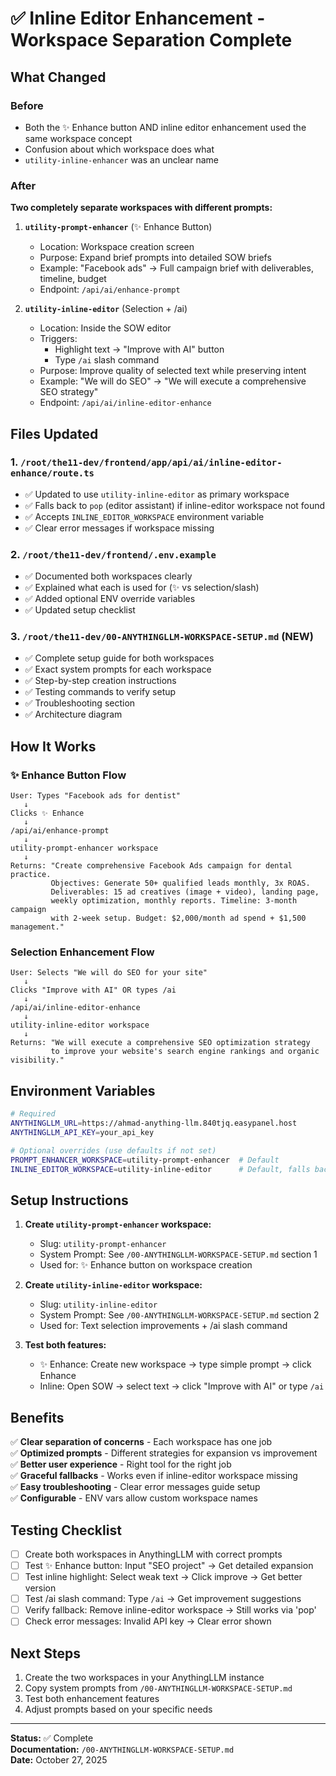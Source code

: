 # ✅ Inline Editor Enhancement - Workspace Separation Complete

## What Changed

### Before
- Both the ✨ Enhance button AND inline editor enhancement used the same workspace concept
- Confusion about which workspace does what
- `utility-inline-enhancer` was an unclear name

### After  
**Two completely separate workspaces with different prompts:**

1. **`utility-prompt-enhancer`** (✨ Enhance Button)
   - Location: Workspace creation screen
   - Purpose: Expand brief prompts into detailed SOW briefs
   - Example: "Facebook ads" → Full campaign brief with deliverables, timeline, budget
   - Endpoint: `/api/ai/enhance-prompt`

2. **`utility-inline-editor`** (Selection + /ai)
   - Location: Inside the SOW editor
   - Triggers:
     - Highlight text → "Improve with AI" button
     - Type `/ai` slash command
   - Purpose: Improve quality of selected text while preserving intent
   - Example: "We will do SEO" → "We will execute a comprehensive SEO strategy"
   - Endpoint: `/api/ai/inline-editor-enhance`

## Files Updated

### 1. `/root/the11-dev/frontend/app/api/ai/inline-editor-enhance/route.ts`
- ✅ Updated to use `utility-inline-editor` as primary workspace
- ✅ Falls back to `pop` (editor assistant) if inline-editor workspace not found
- ✅ Accepts `INLINE_EDITOR_WORKSPACE` environment variable
- ✅ Clear error messages if workspace missing

### 2. `/root/the11-dev/frontend/.env.example`
- ✅ Documented both workspaces clearly
- ✅ Explained what each is used for (✨ vs selection/slash)
- ✅ Added optional ENV override variables
- ✅ Updated setup checklist

### 3. `/root/the11-dev/00-ANYTHINGLLM-WORKSPACE-SETUP.md` (NEW)
- ✅ Complete setup guide for both workspaces
- ✅ Exact system prompts for each workspace
- ✅ Step-by-step creation instructions
- ✅ Testing commands to verify setup
- ✅ Troubleshooting section
- ✅ Architecture diagram

## How It Works

### ✨ Enhance Button Flow
```
User: Types "Facebook ads for dentist"
   ↓
Clicks ✨ Enhance
   ↓
/api/ai/enhance-prompt
   ↓
utility-prompt-enhancer workspace
   ↓
Returns: "Create comprehensive Facebook Ads campaign for dental practice.
         Objectives: Generate 50+ qualified leads monthly, 3x ROAS.
         Deliverables: 15 ad creatives (image + video), landing page,
         weekly optimization, monthly reports. Timeline: 3-month campaign
         with 2-week setup. Budget: $2,000/month ad spend + $1,500 management."
```

### Selection Enhancement Flow
```
User: Selects "We will do SEO for your site"
   ↓
Clicks "Improve with AI" OR types /ai
   ↓
/api/ai/inline-editor-enhance
   ↓
utility-inline-editor workspace
   ↓
Returns: "We will execute a comprehensive SEO optimization strategy
         to improve your website's search engine rankings and organic visibility."
```

## Environment Variables

```bash
# Required
ANYTHINGLLM_URL=https://ahmad-anything-llm.840tjq.easypanel.host
ANYTHINGLLM_API_KEY=your_api_key

# Optional overrides (use defaults if not set)
PROMPT_ENHANCER_WORKSPACE=utility-prompt-enhancer  # Default
INLINE_EDITOR_WORKSPACE=utility-inline-editor      # Default, falls back to 'pop'
```

## Setup Instructions

1. **Create `utility-prompt-enhancer` workspace:**
   - Slug: `utility-prompt-enhancer`
   - System Prompt: See `/00-ANYTHINGLLM-WORKSPACE-SETUP.md` section 1
   - Used for: ✨ Enhance button on workspace creation

2. **Create `utility-inline-editor` workspace:**
   - Slug: `utility-inline-editor`
   - System Prompt: See `/00-ANYTHINGLLM-WORKSPACE-SETUP.md` section 2
   - Used for: Text selection improvements + /ai slash command

3. **Test both features:**
   - ✨ Enhance: Create new workspace → type simple prompt → click Enhance
   - Inline: Open SOW → select text → click "Improve with AI" or type `/ai`

## Benefits

✅ **Clear separation of concerns** - Each workspace has one job  
✅ **Optimized prompts** - Different strategies for expansion vs improvement  
✅ **Better user experience** - Right tool for the right job  
✅ **Graceful fallbacks** - Works even if inline-editor workspace missing  
✅ **Easy troubleshooting** - Clear error messages guide setup  
✅ **Configurable** - ENV vars allow custom workspace names  

## Testing Checklist

- [ ] Create both workspaces in AnythingLLM with correct prompts
- [ ] Test ✨ Enhance button: Input "SEO project" → Get detailed expansion
- [ ] Test inline highlight: Select weak text → Click improve → Get better version
- [ ] Test /ai slash command: Type `/ai` → Get improvement suggestions
- [ ] Verify fallback: Remove inline-editor workspace → Still works via 'pop'
- [ ] Check error messages: Invalid API key → Clear error shown

## Next Steps

1. Create the two workspaces in your AnythingLLM instance
2. Copy system prompts from `/00-ANYTHINGLLM-WORKSPACE-SETUP.md`
3. Test both enhancement features
4. Adjust prompts based on your specific needs

---

**Status:** ✅ Complete  
**Documentation:** `/00-ANYTHINGLLM-WORKSPACE-SETUP.md`  
**Date:** October 27, 2025
